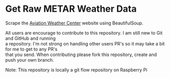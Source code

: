 # Get Raw METAR Weather Data

Scrape the [Aviation Weather Center](https://www.aviationweather.gov/metar) website using BeautifulSoup.

All users are encourage to contribute to this repository. I am still new to Git and GitHub and running  
a repository. I'm not strong on handling other users PR's so it may take a bit for me to get to any PR's  
that you send. When contributing please fork this repository, create and push your own branch.  

Note: This repository is locally a git flow repository on Raspberry Pi
